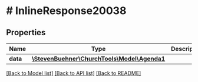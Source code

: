 # # InlineResponse20038

## Properties

Name | Type | Description | Notes
------------ | ------------- | ------------- | -------------
**data** | [**\StevenBuehner\ChurchTools\Model\Agenda1**](Agenda1.md) |  | [optional]

[[Back to Model list]](../../README.md#models) [[Back to API list]](../../README.md#endpoints) [[Back to README]](../../README.md)
